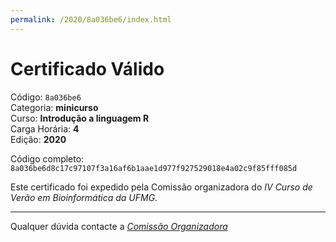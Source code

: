 ```yaml
---
permalink: /2020/8a036be6/index.html
---
```


# Certificado Válido

Código: `8a036be6`<br>
Categoria: **minicurso**<br>
Curso: **Introdução a linguagem R**<br>
Carga Horária: **4**<br>
Edição: **2020**<br>


Código completo: `8a036be6d8c17c97107f3a16af6b1aae1d977f927529018e4a02c9f85fff085d`


Este certificado foi expedido pela Comissão organizadora do *IV Curso de Verão em Bioinformática da UFMG*.

----

Qualquer dúvida contacte a [_Comissão Organizadora_](<mailto:cursobioinfoufmg@gmail.com$subject=[Certificados]>)

